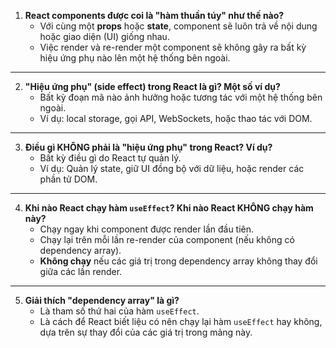 1. **React components được coi là "hàm thuần túy" như thế nào?**  
   - Với cùng một **props** hoặc **state**, component sẽ luôn trả về nội dung hoặc giao diện (UI) giống nhau.  
   - Việc render và re-render một component sẽ không gây ra bất kỳ hiệu ứng phụ nào lên một hệ thống bên ngoài.

---

2. **"Hiệu ứng phụ" (side effect) trong React là gì? Một số ví dụ?**  
   - Bất kỳ đoạn mã nào ảnh hưởng hoặc tương tác với một hệ thống bên ngoài.  
   - Ví dụ: local storage, gọi API, WebSockets, hoặc thao tác với DOM.

---

3. **Điều gì KHÔNG phải là "hiệu ứng phụ" trong React? Ví dụ?**  
   - Bất kỳ điều gì do React tự quản lý.  
   - Ví dụ: Quản lý state, giữ UI đồng bộ với dữ liệu, hoặc render các phần tử DOM.

---

4. **Khi nào React chạy hàm `useEffect`? Khi nào React KHÔNG chạy hàm này?**  
   - Chạy ngay khi component được render lần đầu tiên.  
   - Chạy lại trên mỗi lần re-render của component (nếu không có dependency array).  
   - **Không chạy** nếu các giá trị trong dependency array không thay đổi giữa các lần render.

---

5. **Giải thích "dependency array" là gì?**  
   - Là tham số thứ hai của hàm `useEffect`.  
   - Là cách để React biết liệu có nên chạy lại hàm `useEffect` hay không, dựa trên sự thay đổi của các giá trị trong mảng này.